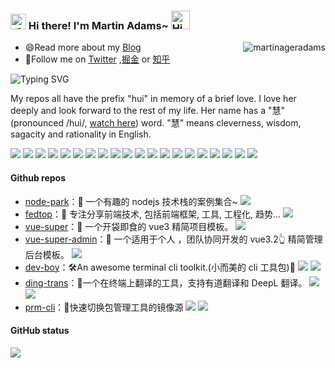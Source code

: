 <h3>
  <img src="https://media.giphy.com/media/hvRJCLFzcasrR4ia7z/giphy.gif" width="25" alt="手势">
  Hi there! I'm Martin Adams~ 
  <img src="https://emojis.slackmojis.com/emojis/images/1588866973/8934/hellokittydance.gif?1588866973" alt="Hi" width="30" />
</h3>

<a href="https://github.com/martinageradams">
  <div align="right" >
    <img align="right" src="https://count.getloli.com/get/@:martinageradams" alt="martinageradams" />
  </div>
</a>

<!-- ======================================= -->

- 😄Read more about my [Blog](http://www.martinageradams.com)
- 👯Follow me on [Twitter](https://twitter.com/martinageradams) ,[掘金](https://juejin.cn/user/131597125291368) or [知乎](https://www.zhihu.com/people/martinageradams)

<!-- https://readme-typing-svg.demolab.com/demo/ -->

![Typing SVG](https://readme-typing-svg.herokuapp.com?font=DynaPuff&size=20&pause=1000&color=9999FF&center=true&vCenter=true&width=500&height=22&lines=A+passionate+web+developer+based+in+Chengdu.++%F0%9F%91%8B)

My repos all have the prefix "hui" in memory of a brief love. I love her deeply and look forward to the rest of my life. Her name has a "慧"(pronounced /huì/, [watch here](https://www.youtube.com/watch?v=2akd8TH_SW0&t=17s)) word. "慧" means cleverness, wisdom, sagacity and rationality in English.

<!-- ======================================= -->

![](https://img.shields.io/badge/-Nodejs-43853d?style=flat-square&logo=Node.js&logoColor=white) ![](https://img.shields.io/badge/-WebRTC-008000?style=flat-square&logo=WebRTC&labelColor=90EE90&color=fff) ![](https://img.shields.io/badge/-JavaScript-e5cd0c?style=flat-square&logo=JavaScript&labelColor=f7df1e&logoColor=000) ![](https://img.shields.io/badge/-TypeScript-3178C6?style=flat-square&logo=TypeScript&logoColor=white&color=blue) ![](https://img.shields.io/badge/-Vue.js-29beb0?style=flat-square&logo=vue.js&labelColor=ffffff&color=4FC08D) ![](https://img.shields.io/badge/-React-29beb0?style=flat-square&logo=React&labelColor=ffffff&color=61DAFB) ![](https://img.shields.io/badge/-WebPack-1C78C0?style=flat-square&logo=WebPack&logoColor=white) ![](https://img.shields.io/badge/-Electron-white?style=flat-square&logo=electron&logoColor=white&color=47848F) ![](https://img.shields.io/badge/-Three.js-000000?style=flat-square&logo=Three.js) ![](https://img.shields.io/badge/-MiniProgram-008000?style=flat-square&logo=WeChat&labelColor=fff&color=07C160) ![](https://img.shields.io/badge/-NPM-CB3837?style=flat-square&logo=npm&logoColor=white) ![](https://img.shields.io/badge/-Github_Actions-2088FF?style=flat-square&logo=github-actions&logoColor=white) [![](https://img.shields.io/badge/-Gist-black?style=flat-square&logo=GitHub&labelColor=blue&color=fff&logoColor=fff)](https://gist.github.com/wangrongding) ![](https://img.shields.io/badge/-Tampermonkey-black?style=flat-square&logo=Tampermonkey&labelColor=black&color=00485B) ![](https://img.shields.io/badge/-KaliLinux-white?style=flat-square&logo=KaliLinux&logoColor=white&color=blue) ![](https://img.shields.io/badge/-MySQL-white?style=flat-square&logo=MySQL&logoColor=white&color=fff&labelColor=4479A1) ![](https://img.shields.io/badge/-CodePen-white?style=flat-square&logo=CodePen&logoColor=white&color=000) ![](https://img.shields.io/badge/-Jenkins-white?style=flat-square&logo=Jenkins&labelColor=D24939&color=white&logoColor=white) ![](https://img.shields.io/badge/-Docker-white?style=flat-square&logo=Docker&labelColor=2496ED&color=2496ED&logoColor=white) ![](https://img.shields.io/badge/-Bilibili-white?style=flat-square&logo=Bilibili&labelColor=00A1D6&logoColor=white)

<!-- ======================================= -->

#### Github repos 

- [node-park](https://github.com/wangrongding/node-park)：🚙 一个有趣的 nodejs 技术栈的案例集合~  [![](https://img.shields.io/github/stars/wangrongding/node-park)](https://github.com/wangrongding/node-park) 
- [fedtop](https://github.com/wangrongding/fedtop)：🚕 专注分享前端技术, 包括前端框架, 工具, 工程化, 趋势...  [![](https://img.shields.io/github/stars/wangrongding/fedtop)](https://github.com/wangrongding/fedtop) 
- [vue-super](https://github.com/wangrongding/vue-super)：🚗 一个开袋即食的 vue3 精简项目模板。  [![](https://img.shields.io/github/stars/wangrongding/vue-super)](https://github.com/wangrongding/vue-super) 
- [vue-super-admin](https://github.com/wangrongding/vue-super-admin)：🚗 一个适用于个人 ，团队协同开发的 vue3.2👆 精简管理后台模板。  [![](https://img.shields.io/github/stars/wangrongding/vue-super-admin)](https://github.com/wangrongding/vue-super-admin) 
- [dev-boy](https://github.com/wangrongding/dev-boy)：🛠️An awesome terminal cli toolkit.(小而美的 cli 工具包)🧰  [![](https://img.shields.io/github/stars/wangrongding/dev-boy)](https://github.com/wangrongding/dev-boy)     [![](https://img.shields.io/npm/dt/dev-boy?style=flat&label=downloads&color=cb3837&labelColor=cb0000&logo=npm)](https://www.npmjs.com/package/dev-boy)
- [ding-trans](https://github.com/wangrongding/ding-trans)：🌈一个在终端上翻译的工具，支持有道翻译和 DeepL 翻译。  [![](https://img.shields.io/github/stars/wangrongding/ding-trans)](https://github.com/wangrongding/ding-trans)     [![](https://img.shields.io/npm/dt/ding-trans?style=flat&label=downloads&color=cb3837&labelColor=cb0000&logo=npm)](https://www.npmjs.com/package/ding-trans)
- [prm-cli](https://github.com/wangrongding/prm-cli)：🦄快速切换包管理工具的镜像源  [![](https://img.shields.io/github/stars/wangrongding/prm-cli)](https://github.com/wangrongding/prm-cli)     [![](https://img.shields.io/npm/dt/prm-cli?style=flat&label=downloads&color=cb3837&labelColor=cb0000&logo=npm)](https://www.npmjs.com/package/prm-cli)

<!-- ======================================= -->

#### GitHub status

![](https://github-readme-activity-graph.cyclic.app/graph?username=martinageradams&theme=github)

<!-- | ![](https://github-readme-stats.vercel.app/api?username=martinageradams&show_icons=truee&include_all_commits=true&theme=onedark&hide=prs) | ![](https://github-readme-stats.vercel.app/api/top-langs/?username=martinageradams&layout=compact&show_icons=truee&include_all_commits=true&theme=onedark&card_width=230) |
| ---- | ---- | -->
